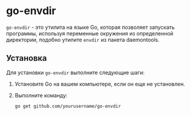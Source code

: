 # go-envdir

`go-envdir` - это утилита на языке Go, которая позволяет запускать программы, используя переменные окружения из определенной директории, подобно утилите `envdir` из пакета daemontools.

## Установка

Для установки `go-envdir` выполните следующие шаги:

1. Установите Go на вашем компьютере, если он еще не установлен.
2. Выполните команду:

   ```sh
   go get github.com/yourusername/go-envdir
